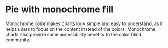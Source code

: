 # Pie with monochrome fill

Monochrome color makes charts look simple and easy to understand, as it helps users to focus on the content instead of the colors. Monochrome charts also provide some accessibility benefits to the color blind community.
